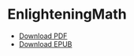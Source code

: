 # EnlighteningMath
- [Download PDF](https://github.com/analystnyamu/EnlighteningMath/raw/main/index.pdf)
- [Download EPUB](https://github.com/analystnyamu/EnlighteningMath/raw/main/index.epub)
